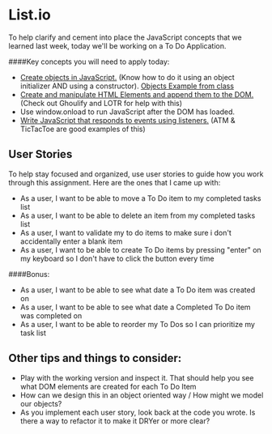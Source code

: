 # List.io

To help clarify and cement into place the JavaScript concepts that we learned last week, today we'll be working on a To Do Application. 

####Key concepts you will need to apply today:

* [Create objects in JavaScript.](https://developer.mozilla.org/en-US/docs/Web/JavaScript/Guide/Working_with_Objects#creating_new_objects)  (Know how to do it using an object initializer AND using a constructor). [Objects Example from class](https://github.com/ga-students/WDI_NYC_Array_Work/blob/master/w06/d02/Instructor/js/objects.js)
* [Create and manipulate HTML Elements and append them to the DOM.](http://christianheilmann.com/stuff/JavaScript-DOM-Cheatsheet.pdf) (Check out Ghoulify and LOTR for help with this)
* Use window.onload to run JavaScript after the DOM has loaded.
* [Write JavaScript that responds to events using listeners.](https://developer.mozilla.org/en-US/docs/Web/API/EventTarget.addEventListener) (ATM & TicTacToe are good examples of this)

## User Stories

To help stay focused and organized, use user stories to guide how you work through this assignment. Here are the ones that I came up with:

<!-- * As a user, I want to be able to enter a To Do item and add it on my To Do List -->
<!-- * As a user, I want to be able to delete an item from my ToDo List -->
* As a user, I want to be able to move a To Do item to my completed tasks list
* As a user, I want to be able to delete an item from my completed tasks list
* As a user, I want to validate my to do items to make sure i don't accidentally enter a blank item
* As a user, I want to be able to create To Do items by pressing "enter" on my keyboard so I don't have to click the button every time

####Bonus:

* As a user, I want to be able to see what date a To Do item was created on
* As a user, I want to be able to see what date a Completed To Do item was completed on
* As a user, I want to be able to reorder my To Dos so I can prioritize my task list


## Other tips and things to consider:
* Play with the working version and inspect it. That should help you see what DOM elements are created for each To Do Item
* How can we design this in an object oriented way / How might we model our objects?
* As you implement each user story, look back at the code you wrote. Is there a way to refactor it to make it DRYer or more clear?